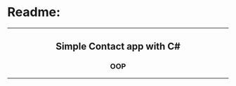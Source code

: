# Readme:
 
---
 
<h2 align='center'>Simple Contact app with C#</h2>
<h3 quote align='center'>OOP</h3 quote>
 
---
